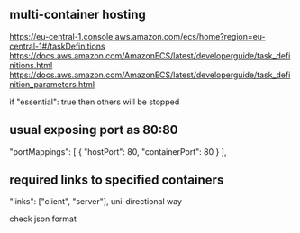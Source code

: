
## multi-container hosting
https://eu-central-1.console.aws.amazon.com/ecs/home?region=eu-central-1#/taskDefinitions
https://docs.aws.amazon.com/AmazonECS/latest/developerguide/task_definitions.html
https://docs.aws.amazon.com/AmazonECS/latest/developerguide/task_definition_parameters.html

if "essential": true then others will be stopped

## usual exposing port as 80:80 
"portMappings": [
    {
        "hostPort": 80,
        "containerPort": 80
    }
],
## required links to specified containers
"links": ["client", "server"], uni-directional way

check json format

